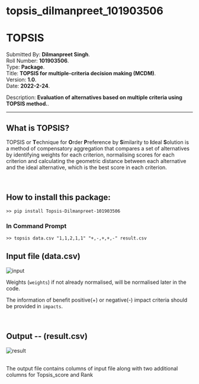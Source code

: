 # topsis_dilmanpreet_101903506

# TOPSIS

Submitted By: **Dilmanpreet Singh**.<br>
Roll Number: **101903506**.<br>
Type: **Package**.<br>
Title: **TOPSIS for multiple-criteria decision making (MCDM)**.<br>
Version: **1.0**.<br>
Date: **2022-2-24**.

Description: **Evaluation of alternatives based on multiple criteria using TOPSIS method.**.

---

## What is TOPSIS?

TOPSIS or **T**echnique for **O**rder **P**reference by **S**imilarity to **I**deal **S**olution is a method of compensatory aggregation that compares a set of alternatives by identifying weights for each criterion, normalising scores for each criterion and calculating the geometric distance between each alternative and the ideal alternative, which is the best score in each criterion.

<br>

## How to install this package:

```
>> pip install Topsis-Dilmanpreet-101903506
```

### In Command Prompt

```
>> topsis data.csv "1,1,2,1,1" "+,-,+,+,-" result.csv
```

## Input file (data.csv)

![input](https://user-images.githubusercontent.com/83512136/155395288-72ef06f5-d407-4dc5-ae3f-954110a36fed.JPG)


Weights (`weights`) if not already normalised, will be normalised later in the code.

The information of benefit positive(+) or negative(-) impact criteria should be provided in `impacts`.

<br>

## Output -- (result.csv)

![result](https://user-images.githubusercontent.com/83512136/155395048-9ae09f09-47b6-4ad3-9e7d-46010384bbb7.JPG)


<br>
The output file contains columns of input file along with two additional columns for Topsis_score and Rank
